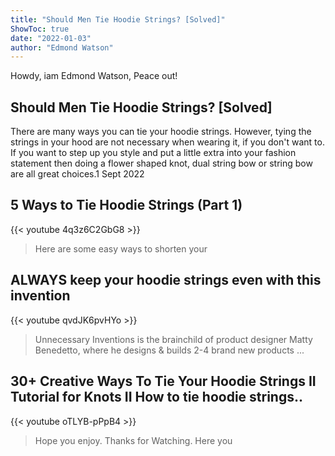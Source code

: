 ```yaml
---
title: "Should Men Tie Hoodie Strings? [Solved]"
ShowToc: true 
date: "2022-01-03"
author: "Edmond Watson" 
---
```


Howdy, iam Edmond Watson, Peace out!
## Should Men Tie Hoodie Strings? [Solved]
There are many ways you can tie your hoodie strings. However, tying the strings in your hood are not necessary when wearing it, if you don't want to. If you want to step up you style and put a little extra into your fashion statement then doing a flower shaped knot, dual string bow or string bow are all great choices.1 Sept 2022

## 5 Ways to Tie Hoodie Strings (Part 1)
{{< youtube 4q3z6C2GbG8 >}}
>Here are some easy ways to shorten your 

## ALWAYS keep your hoodie strings even with this invention
{{< youtube qvdJK6pvHYo >}}
>Unnecessary Inventions is the brainchild of product designer Matty Benedetto, where he designs & builds 2-4 brand new products ...

## 30+ Creative Ways To Tie Your Hoodie Strings II Tutorial for Knots II How to tie hoodie strings..
{{< youtube oTLYB-pPpB4 >}}
>Hope you enjoy. Thanks for Watching. Here you 

